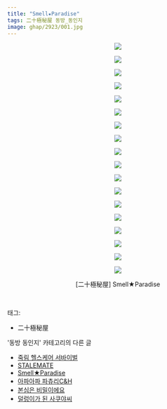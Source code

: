 ```yaml
---
title: "Smell★Paradise"
tags: 二十極秘屋 동방_동인지
image: ghap/2923/001.jpg
---
```

<div class="article">
<p style="text-align: center; clear: none; float: none;"><img src="{{ site.nasurl }}/ghap/2923/001.jpg"/></p>
<p style="text-align: center; clear: none; float: none;"><img src="{{ site.nasurl }}/ghap/2923/002.jpg"/></p>
<p style="text-align: center; clear: none; float: none;"><img src="{{ site.nasurl }}/ghap/2923/003.jpg"/></p>
<p style="text-align: center; clear: none; float: none;"><img src="{{ site.nasurl }}/ghap/2923/004.jpg"/></p>
<p style="text-align: center; clear: none; float: none;"><img src="{{ site.nasurl }}/ghap/2923/005.jpg"/></p>
<p style="text-align: center; clear: none; float: none;"><img src="{{ site.nasurl }}/ghap/2923/006.jpg"/></p>
<p style="text-align: center; clear: none; float: none;"><img src="{{ site.nasurl }}/ghap/2923/007.jpg"/></p>
<p style="text-align: center; clear: none; float: none;"><img src="{{ site.nasurl }}/ghap/2923/008.jpg"/></p>
<p style="text-align: center; clear: none; float: none;"><img src="{{ site.nasurl }}/ghap/2923/009.jpg"/></p>
<p style="text-align: center; clear: none; float: none;"><img src="{{ site.nasurl }}/ghap/2923/010.jpg"/></p>
<p style="text-align: center; clear: none; float: none;"><img src="{{ site.nasurl }}/ghap/2923/011.jpg"/></p>
<p style="text-align: center; clear: none; float: none;"><img src="{{ site.nasurl }}/ghap/2923/012.jpg"/></p>
<p style="text-align: center; clear: none; float: none;"><img src="{{ site.nasurl }}/ghap/2923/013.jpg"/></p>
<p style="text-align: center; clear: none; float: none;"><img src="{{ site.nasurl }}/ghap/2923/014.jpg"/></p>
<p style="text-align: center; clear: none; float: none;"><img src="{{ site.nasurl }}/ghap/2923/015.jpg"/></p>
<p style="text-align: center; clear: none; float: none;"><img src="{{ site.nasurl }}/ghap/2923/016.jpg"/></p>
<p style="text-align: center; clear: none; float: none;"><img src="{{ site.nasurl }}/ghap/2923/017.jpg"/></p>
<p style="text-align: center; clear: none; float: none;"><img src="{{ site.nasurl }}/ghap/2923/018.jpg"/></p>
<p style="text-align: center; clear: none; float: none;">[二十極秘屋] Smell★Paradise</p>
<p><br/></p>
</div><div class="tagTrail">
<p>태그: </p>
<ul>
<li>二十極秘屋</li>
</ul>
</div><div class="another">
<p>'동방 동인지' 카테고리의 다른 글</p>
<ul>
<li><a href="/2016-12-17-ghap_2927">죽림 헬스케어 서바이벌</a></li>
<li><a href="/2016-12-17-ghap_2924">STALEMATE</a></li>
<li><a href="/2016-12-17-ghap_2923">Smell★Paradise</a></li>
<li><a href="/2016-12-16-ghap_2922">아파아파 파츄리C&amp;H</a></li>
<li><a href="/2016-12-16-ghap_2917">본심은 비밀이에요</a></li>
<li><a href="/2016-12-16-ghap_2914">덜렁이가 된 사쿠야씨</a></li>
</ul>
</div><div class="cb_module cb_fluid">
<div class="cb_wrt cb_profile">
</div><!-- commentList close -->
</div>